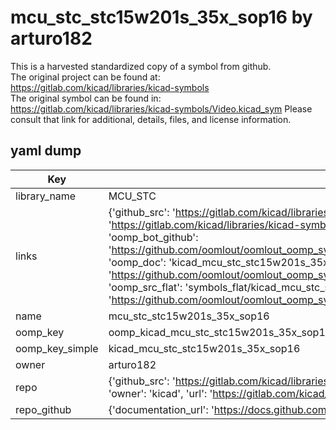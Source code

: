 # mcu_stc_stc15w201s_35x_sop16 by arturo182  
This is a harvested standardized copy of a symbol from github.  
The original project can be found at:  
https://gitlab.com/kicad/libraries/kicad-symbols  
The original symbol can be found in:
https://gitlab.com/kicad/libraries/kicad-symbols/Video.kicad_sym
Please consult that link for additional, details, files, and license information.  
## yaml dump  
| Key | Value |  
| --- | --- |  
| library_name | MCU_STC |  
| links | {'github_src': 'https://gitlab.com/kicad/libraries/kicad-symbols/Video.kicad_sym', 'github_src_repo': 'https://gitlab.com/kicad/libraries/kicad-symbols', 'oomp_bot': 'kicad_mcu_stc_stc15w201s_35x_sop16/working', 'oomp_bot_github': 'https://github.com/oomlout/oomlout_oomp_symbol_bot/tree/main/kicad_mcu_stc_stc15w201s_35x_sop16/working', 'oomp_doc': 'kicad_mcu_stc_stc15w201s_35x_sop16/working', 'oomp_doc_github': 'https://github.com/oomlout/oomlout_oomp_symbol_doc/tree/main/kicad_mcu_stc_stc15w201s_35x_sop16/working', 'oomp_src_flat': 'symbols_flat/kicad_mcu_stc_stc15w201s_35x_sop16/working', 'oomp_src_flat_github': 'https://github.com/oomlout/oomlout_oomp_symbol_src/tree/main/kicad_mcu_stc_stc15w201s_35x_sop16/working'} |  
| name | mcu_stc_stc15w201s_35x_sop16 |  
| oomp_key | oomp_kicad_mcu_stc_stc15w201s_35x_sop16 |  
| oomp_key_simple | kicad_mcu_stc_stc15w201s_35x_sop16 |  
| owner | arturo182 |  
| repo | {'github_src': 'https://gitlab.com/kicad/libraries/kicad-symbols/Video.kicad_sym', 'name': 'libraries/kicad-symbols', 'owner': 'kicad', 'url': 'https://gitlab.com/kicad/libraries/kicad-symbols'} |  
| repo_github | {'documentation_url': 'https://docs.github.com/rest/repos/repos#get-a-repository', 'message': 'Not Found'} |  

